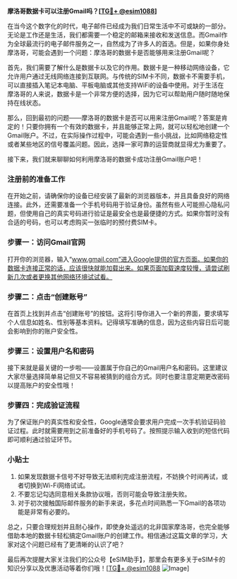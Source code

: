 **摩洛哥数据卡可以注册Gmail吗？[[TG💪+ @esim1088](https://t.me/s/esim1088)]**

在当今这个数字化的时代，电子邮件已经成为我们日常生活中不可或缺的一部分。无论是工作还是生活，我们都需要一个稳定的邮箱来接收和发送信息。而Gmail作为全球最流行的电子邮件服务之一，自然成为了许多人的首选。但是，如果你身处摩洛哥，可能会遇到一个问题：摩洛哥的数据卡是否能够用来注册Gmail呢？

首先，我们需要了解什么是数据卡以及它的作用。数据卡是一种移动网络设备，它允许用户通过无线网络连接到互联网。与传统的SIM卡不同，数据卡不需要手机，可以直接插入笔记本电脑、平板电脑或其他支持WiFi的设备中使用。对于生活在摩洛哥的人来说，数据卡是一个非常方便的选择，因为它可以帮助用户随时随地保持在线状态。

那么，回到最初的问题——摩洛哥的数据卡是否可以用来注册Gmail呢？答案是肯定的！只要你拥有一个有效的数据卡，并且能够正常上网，就可以轻松地创建一个Gmail账户。不过，在实际操作过程中，可能会遇到一些小挑战，比如网络稳定性或者某些地区的信号覆盖问题。因此，选择一家可靠的运营商就显得尤为重要了。

接下来，我们就来聊聊如何利用摩洛哥的数据卡成功注册Gmail账户吧！

### 注册前的准备工作

在开始之前，请确保你的设备已经安装了最新的浏览器版本，并且具备良好的网络连接。此外，还需要准备一个手机号码用于验证身份。虽然有些人可能担心隐私问题，但使用自己的真实号码进行验证是最安全也是最便捷的方式。如果你暂时没有合适的号码，也可以考虑购买一张临时的预付费SIM卡。

### 步骤一：访问Gmail官网

打开你的浏览器，输入“www.gmail.com”进入Google提供的官方页面。如果你的数据卡连接正常的话，应该很快就能加载出来。如果页面加载速度较慢，请尝试刷新几次或者更换其他网络环境试试看。

### 步骤二：点击“创建账号”

在首页上找到并点击“创建账号”的按钮。这将引导你进入一个新的界面，要求填写个人信息如姓名、性别等基本资料。记得填写准确的信息，因为这些内容日后可能会影响到你的账户安全性。

### 步骤三：设置用户名和密码

接下来就是最关键的一步啦——设置属于你自己的Gmail用户名和密码。这里建议大家尽量选择简单易记但又不容易被猜到的组合方式。同时也要注意定期更改密码以提高账户的安全性哦！

### 步骤四：完成验证流程

为了保证账户的真实性和安全性，Google通常会要求用户完成一次手机验证码验证过程。此时就需要用到之前准备好的手机号码了。按照提示输入收到的短信代码即可顺利通过验证环节。

### 小贴士

1. 如果发现数据卡信号不好导致无法顺利完成注册流程，不妨换个时间再试，或者切换到Wi-Fi网络试试。
2. 不要忘记勾选同意相关条款协议哦，否则可能会导致注册失败。
3. 对于初次接触国际邮件服务的新手来说，多花点时间熟悉一下Gmail的各项功能是非常有必要的。

总之，只要合理规划并且耐心操作，即使身处遥远的北非国家摩洛哥，也完全能够借助本地的数据卡轻松搞定Gmail账户的创建工作。相信通过这篇文章的学习，大家对这个问题已经有了更清晰的认识了吧？

最后再次提醒大家关注我们的公众号【eSIM助手】，那里会有更多关于eSIM卡的知识分享以及优惠活动等着你们哦！[[TG💪+ @esim1088](https://t.me/s/esim1088) ![Image](https://i.postimg.cc/4NQfJmqS/Snipaste-2025-05-13-00-14-12.png)]